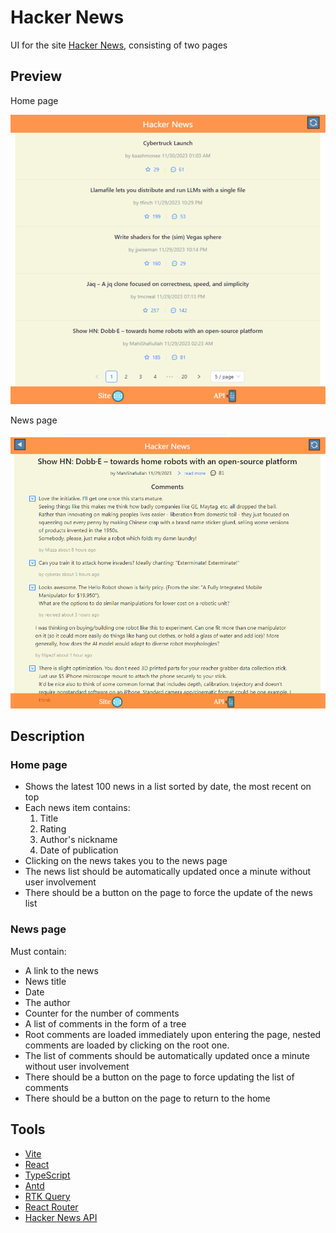# Hacker News

UI for the site [Hacker News](https://news.ycombinator.com/news), consisting of two pages

## Preview

Home page

![home](/src/resources/home.webp)

News page

![news](/src/resources/news.webp)

## Description

### Home page

- Shows the latest 100 news in a list sorted by date, the most recent on top
- Each news item contains:
  1. Title
  2. Rating
  3. Author's nickname
  4. Date of publication
- Clicking on the news takes you to the news page
- The news list should be automatically updated once a minute without user involvement
- There should be a button on the page to force the update of the news list

### News page

Must contain:

- A link to the news
- News title
- Date
- The author
- Counter for the number of comments
- A list of comments in the form of a tree
- Root comments are loaded immediately upon entering the page, nested comments are loaded by clicking on the root one.
- The list of comments should be automatically updated once a minute without user involvement
- There should be a button on the page to force updating the list of comments
- There should be a button on the page to return to the home

## Tools

- [Vite](https://vitejs.dev)
- [React](https://react.dev)
- [TypeScript](https://www.typescriptlang.org)
- [Antd](https://ant.design)
- [RTK Query](https://redux-toolkit.js.org/rtk-query/overview)
- [React Router](https://reactrouter.com/en/main)
- [Hacker News API](https://github.com/HackerNews/API)
